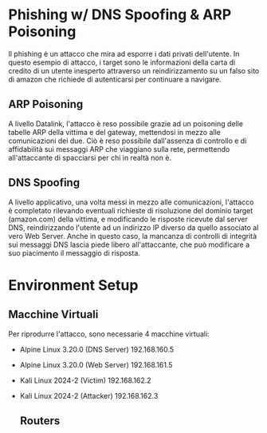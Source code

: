 # Phishing w/ DNS Spoofing & ARP Poisoning

Il phishing è un attacco che mira ad esporre i dati privati dell'utente. In questo esempio di attacco, i target sono le informazioni della carta di credito di un utente inesperto attraverso un reindirizzamento su un falso sito di amazon che richiede di autenticarsi per continuare a navigare.

## ARP Poisoning

A livello Datalink, l'attacco è reso possibile grazie ad un poisoning delle tabelle ARP della vittima e del gateway, mettendosi in mezzo alle comunicazioni dei due. Ciò è reso possibile dall'assenza di controllo e di affidabilità sui messaggi ARP che viaggiano sulla rete, permettendo all'attaccante di spacciarsi per chi in realtà non è.

## DNS Spoofing

A livello applicativo, una volta messi in mezzo alle comunicazioni, l'attacco è completato rilevando eventuali richieste di risoluzione del dominio target (amazon.com) della vittima, e modificando le risposte ricevute dal server DNS, reindirizzando l'utente ad un indirizzo IP diverso da quello associato al vero Web Server. Anche in questo caso, la mancanza di controlli di integrità sui messaggi DNS lascia piede libero all'attaccante, che può modificare a suo piacimento il messaggio di risposta.

# Environment Setup

## Macchine Virtuali

Per riprodurre l'attacco, sono necessarie 4 macchine virtuali:

- Alpine Linux 3.20.0 (DNS Server)    192.168.160.5
- Alpine Linux 3.20.0 (Web Server)    192.168.161.5
- Kali Linux 2024-2 (Victim)          192.168.162.2
- Kali Linux 2024-2 (Attacker)        192.168.162.3

  ## Routers

  
